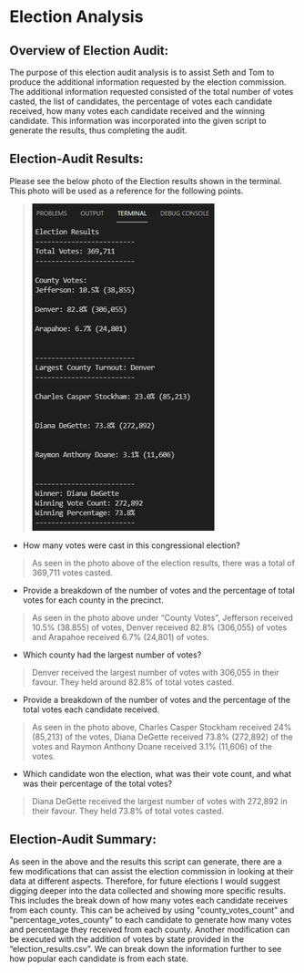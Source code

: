 # Election Analysis
## Overview of Election Audit: 
The purpose of this election audit analysis is to assist Seth and Tom to produce the additional information requested by the election commission. The additional information requested consisted of the total number of votes casted, the list of candidates, the percentage of votes each candidate received, how many votes each candidate received and the winning candidate. This information was incorporated into the given script to generate the results, thus completing the audit.
## Election-Audit Results:
Please see the below photo of the Election results shown in the terminal. This photo will be used as a reference for the following points.
>![Election_results_terminal](https://github.com/nyoung246/Election_Analysis/blob/main/Resources/Election_results_terminal.PNG)
* How many votes were cast in this congressional election?
> As seen in the photo above of the election results, there was a total of 369,711 votes casted. 
* Provide a breakdown of the number of votes and the percentage of total votes for each county in the precinct.
> As seen in the photo above under “County Votes”, Jefferson received 10.5% (38.855) of votes, Denver received 82.8% (306,055) of votes and Arapahoe received 6.7% (24,801) of votes. 
* Which county had the largest number of votes?
> Denver received the largest number of votes with 306,055 in their favour. They held around 82.8% of total votes casted.
* Provide a breakdown of the number of votes and the percentage of the total votes each candidate received.
> As seen in the photo above, Charles Casper Stockham received 24% (85,213) of the votes, Diana DeGette received 73.8% (272,892) of the votes and Raymon Anthony Doane received 3.1% (11,606) of the votes.
* Which candidate won the election, what was their vote count, and what was their percentage of the total votes?
> Diana DeGette received the largest number of votes with 272,892 in their favour. They held 73.8% of total votes casted.
## Election-Audit Summary:
As seen in the above and the results this script can generate, there are a few modifications that can assist the election commission in looking at their data at different aspects. Therefore, for future elections I would suggest digging deeper into the data collected and showing more specific results. This includes the break down of how many votes each candidate receives from each county. This can be acheived by using "county_votes_count" and "percentage_votes_county" to each candidate to generate how many votes and percentage they received from each county. Another modification can be executed with the addition of votes by state provided in the “election_results.csv”. We can break down the information further to see how popular each candidate is from each state.
